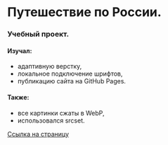 # Путешествие по России.
### Учебный проект.
#### Изучал:
* адаптивную верстку,
* локальное подключение шрифтов,
* публикацию сайта на GitHub Pages.

#### Также:
* все картинки сжаты в WebP,
* использовался srcset.

[Ссылка на страницу](https://artyemsavchenko.github.io/russian-travel/)
